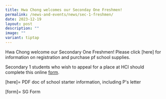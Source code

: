 ```yaml
---
title: Hwa Chong welcomes our Seconday One Freshmen!
permalink: /news-and-events/news/sec-1-freshmen/
date: 2023-12-19
layout: post
description: ""
image: ""
variant: tiptap
---
```

<p>Hwa Chong welcome our Secondary One Freshmen! Please click [here] for information on registration and purchase pf school supplies.</p><p>Secondary 1 students who wish to appeal for a place at HCI should complete this online <a href="https://go.gov.sg/hci-appeal-2024" rel="noopener noreferrer nofollow" target="_blank">form</a>.</p><p>[here]= PDF doc of school starter information, including P's letter</p><p>[form]= SG Form</p>